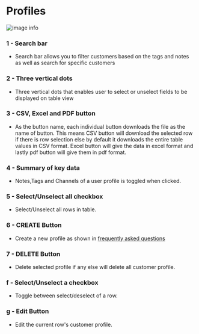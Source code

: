 # Profiles

![image info](../../static/img/profiles_img/design73.jpg)

### 1 - Search bar

+ Search bar allows you to filter customers based on the tags and notes as well as search for specific customers

### 2 - Three vertical dots

+ Three vertical dots that enables user to select or unselect fields to be displayed on table view

### 3 - CSV, Excel and PDF button

+ As the button name, each individual button downloads the file as the name of button. This means CSV button will download the selected row if there is row selection else by default it downloads the entire table values in CSV format. Excel button will give the data in excel format and lastly pdf button will give them in pdf format.

### 4 - Summary of key data

+ Notes,Tags and Channels of a user profile is toggled when clicked.

### 5 - Select/Unselect all checkbox

+ Select/Unselect all rows in table.

### 6 - CREATE Button

+ Create a new profile as shown in [frequently asked questions](/faqs/Profile/q7)

### 7 - DELETE Button

+ Delete selected profile if any else will delete all customer profile.

### f - Select/Unselect a checkbox

+ Toggle between select/deselect of a row.

### g - Edit Button

+ Edit the current row's customer profile.



